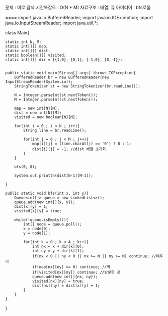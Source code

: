 문제 : 미로 탐색
시간복잡도 : O(N * M)
자료구조 : 배열, 큐
아이디어 : bfs로풂

====
import java.io.BufferedReader;
import java.io.IOException;
import java.io.InputStreamReader;
import java.util.*;

class Main{
    
    static int N, M;
    static int[][] map;
    static int[][] dist;
    static boolean[][] visited;
    static int[][] dir = {{1,0}, {0,1}, {-1,0}, {0,-1}};


    public static void main(String[] args) throws IOException{
        BufferedReader br = new BufferedReader(new InputStreamReader(System.in));
        StringTokenizer st = new StringTokenizer(br.readLine());

        N = Integer.parseInt(st.nextToken());
        M = Integer.parseInt(st.nextToken());

        map = new int[N][M];
        dist = new int[N][M];
        visited = new boolean[N][M];

        for(int i = 0 ; i < N ; i++){
            String line = br.readLine();

            for(int j = 0 ; j < M ; j++){
                map[i][j] = (line.charAt(j) == '0') ? 0 : 1;
                dist[i][j] = -1; //dist 배열 초기화
            }
        }

        bfs(0, 0);

        System.out.println(dist[N-1][M-1]);
       
    }

    public static void bfs(int x, int y){
        Queue<int[]> queue = new LinkedList<>();
        queue.add(new int[]{x, y});
        dist[x][y] = 1;
        visited[x][y] = true;

        while(!queue.isEmpty()){
            int[] node = queue.poll();
            x = node[0];
            y = node[1];

            for(int k = 0 ; k < 4 ; k++){
                int nx = x + dir[k][0];
                int ny = y + dir[k][1];
                if(nx < 0 || ny < 0 || nx >= N || ny >= M) continue; //테두리
                if(map[nx][ny] == 0) continue; //벽
                if(visited[nx][ny]) continue; //방문한 곳
                queue.add(new int[]{nx, ny});
                visited[nx][ny] = true;
                dist[nx][ny] = dist[x][y] + 1;
            }
        }
    }

}